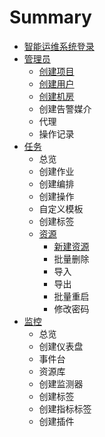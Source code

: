 # Summary

* [智能运维系统登录](README.md)
* [管理员](chapter1.md)
  * [创建项目](chapter1/chuang-jian-xiang-mu.md)
  * [创建用户](chapter1/chuang-jian-yong-hu.md)
  * [创建机房](chapter1/chuang-jian-ji-fang.md)
  * 创建告警媒介
  * 代理
  * 操作记录
* [任务](ren-wu.md)
  * 总览
  * 创建作业
  * 创建编排
  * 创建操作
  * 自定义模板
  * 创建标签
  * [资源](ren-wu/tian-jia-zi-yuan.md)
    * [新建资源](ren-wu/tian-jia-zi-yuan/xin-jian-zi-yuan.md)
    * 批量删除
    * 导入
    * 导出
    * 批量重启
    * 修改密码
* [监控](jian-kong.md)
  * 总览
  * 创建仪表盘
  * 事件台
  * 资源库
  * 创建监测器
  * 创建标签
  * 创建指标标签
  * 创建插件

